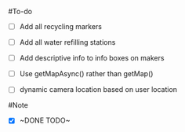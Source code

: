 #To-do
- [ ] Add all recycling markers
- [ ] Add all water refilling stations
- [ ] Add descriptive info to info boxes on makers
- [ ] Use getMapAsync() rather than getMap()
- [ ] dynamic camera location based on user location


#Note
- [x] ~DONE TODO~

